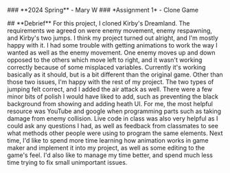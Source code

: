 \### \*\*2024 Spring\*\* - Mary W 
\### \*Assignment 1\* - Clone Game

\## \*\*Debrief\*\* 
For this project, I cloned Kirby's Dreamland. The
requirements we agreed on were enemy movement, enemy respawning, and
Kirby's two jumps. I think my project turned out alright, and I'm mostly
happy with it. I had some trouble with getting animations to work the
way I wanted as well as the enemy movement. One enemy moves up and down
opposed to the others which move left to right, and it wasn't working
correctly because of some misplaced variables. Currently it's working
basically as it should, but is a bit different than the original game.
Other than those two issues, I'm happy with the rest of my project. The
two types of jumping felt correct, and I added the air attack as well.
There were a few minor bits of polish I would have liked to add, such as
preventing the black background from showing and adding heath UI. For
me, the most helpful resource was YouTube and google when programming
parts such as taking damage from enemy collision. Live code in class was
also very helpful as I could ask any questions I had, as well as
feedback from classmates to see what methods other people were using to
program the same elements. Next time, I'd like to spend more time
learning how animation works in game maker and implement it into my
project, as well as some editing to the game's feel. I'd also like to
manage my time better, and spend much less time trying to fix small
unimportant issues.
